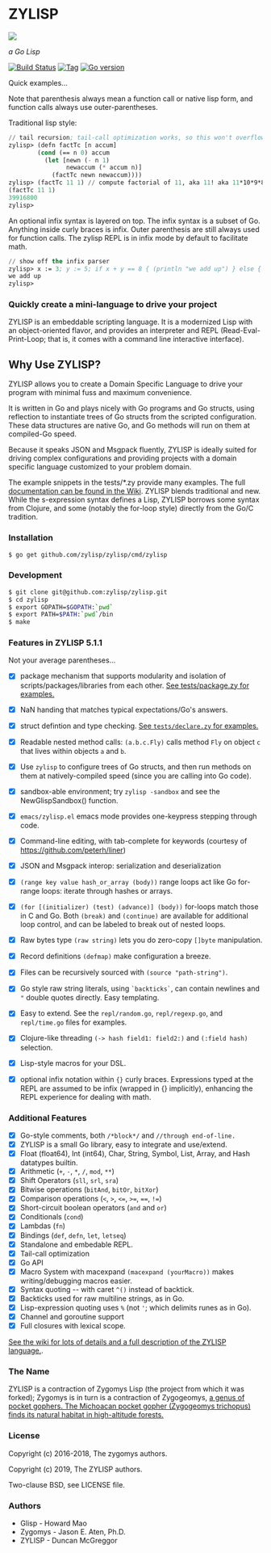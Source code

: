 # ZYLISP

[![][logo]][logo-large]

*a Go Lisp*

[![Build Status][travis-badge]][travis]
[![Tag][tag-badge]][tag]
[![Go version][go-v]](project.clj)

Quick examples...

Note that parenthesis always mean a function call or native lisp form, and
function calls always use outer-parentheses.

Traditional lisp style:

```lisp
// tail recursion; tail-call optimization works, so this won't overflow the stack.
zylisp> (defn factTc [n accum]
        (cond (== n 0) accum
          (let [newn (- n 1)
                newaccum (* accum n)]
            (factTc newn newaccum))))
zylisp> (factTc 11 1) // compute factorial of 11, aka 11! aka 11*10*9*8*7*6*5*4*3*2
(factTc 11 1)
39916800
zylisp>
```

An optional infix syntax is layered on top. The infix syntax is a subset of Go. Anything inside curly braces is infix. Outer parenthesis are still always used for function calls. The zylisp REPL is in infix mode by default to facilitate math.

```lisp
// show off the infix parser
zylisp> x := 3; y := 5; if x + y == 8 { (println "we add up") } else { (println "wat?" ) }
we add up
zylisp>
```

### Quickly create a mini-language to drive your project

ZYLISP is an embeddable scripting language. It is a modernized Lisp with an object-oriented flavor, and
provides an interpreter and REPL (Read-Eval-Print-Loop;
that is, it comes with a command line interactive interface).

## Why Use ZYLISP?

ZYLISP allows you to create a Domain Specific Language to drive
your program with minimal fuss and maximum convenience.

It is written in Go and plays nicely with Go programs
and Go structs, using reflection to instantiate trees of Go structs
from the scripted configuration. These data structures are native
Go, and Go methods will run on them at compiled-Go speed.

Because it speaks JSON and Msgpack fluently, ZYLISP is ideally suited for driving
complex configurations and providing projects with a domain specific
language customized to your problem domain.

The example snippets in the tests/*.zy provide many examples.
The full [documentation can be found in the Wiki](https://github.com/zylisp/zylisp/wiki).
ZYLISP blends traditional and new. While the s-expression syntax
defines a Lisp, ZYLISP borrows some syntax from Clojure,
and some (notably the for-loop style) directly from the Go/C tradition.


### Installation

```bash
$ go get github.com/zylisp/zylisp/cmd/zylisp
```

### Development

```bash
$ git clone git@github.com:zylisp/zylisp.git
$ cd zylisp
$ export GOPATH=$GOPATH:`pwd`
$ export PATH=$PATH:`pwd`/bin
$ make
```


### Features in ZYLISP 5.1.1

Not your average parentheses...

 * [x] package mechanism that supports modularity and isolation of scripts/packages/libraries from each other. [See tests/package.zy for examples.](https://github.com/glycerine/zylisp/blob/master/tests/package.zy)
 * [x] NaN handing that matches typical expectations/Go's answers.
 * [x] struct defintion and type checking. [See `tests/declare.zy` for examples.](https://github.com/glycerine/zylisp/blob/master/tests/declare.zy)
 * [x] Readable nested method calls: `(a.b.c.Fly)` calls method `Fly` on object `c` that lives within objects `a` and `b`.
 * [x] Use `zylisp` to configure trees of Go structs, and then run methods on them at natively-compiled speed (since you are calling into Go code).
 * [x] sandbox-able environment; try `zylisp -sandbox` and see the NewGlispSandbox() function.
 * [x] `emacs/zylisp.el` emacs mode provides one-keypress stepping through code.
 * [x] Command-line editing, with tab-complete for keywords (courtesy of https://github.com/peterh/liner)
 * [x] JSON and Msgpack interop: serialization and deserialization
 * [x] `(range key value hash_or_array (body))` range loops act like Go for-range loops: iterate through hashes or arrays.
 * [x] `(for [(initializer) (test) (advance)] (body))` for-loops match those in C and Go. Both `(break)` and `(continue)` are available for additional loop control, and can be labeled to break out of nested loops.
 * [x] Raw bytes type `(raw string)` lets you do zero-copy `[]byte` manipulation.
 * [x] Record definitions `(defmap)` make configuration a breeze.
 * [x] Files can be recursively sourced with `(source "path-string")`.
 * [x] Go style raw string literals, using `` `backticks` ``, can contain newlines and `"` double quotes directly. Easy templating.
 * [x] Easy to extend. See the `repl/random.go`, `repl/regexp.go`, and `repl/time.go` files for examples.
 * [x] Clojure-like threading `(-> hash field1: field2:)` and `(:field hash)` selection.
 * [x] Lisp-style macros for your DSL.
 * [x] optional infix notation within `{}` curly braces. Expressions typed at the REPL are assumed to be infix (wrapped in {} implicitly), enhancing the REPL experience for dealing with math.


### Additional Features

 * [x] Go-style comments, both `/*block*/` and `//through end-of-line.`
 * [x] ZYLISP is a small Go library, easy to integrate and use/extend.
 * [x] Float (float64), Int (int64), Char, String, Symbol, List, Array, and Hash datatypes builtin.
 * [x] Arithmetic (`+`, `-`, `*`, `/`, `mod`, `**`)
 * [x] Shift Operators (`sll`, `srl`, `sra`)
 * [x] Bitwise operations (`bitAnd`, `bitOr`, `bitXor`)
 * [x] Comparison operations (`<`, `>`, `<=`, `>=`, `==`, `!=`)
 * [x] Short-circuit boolean operators (`and` and `or`)
 * [x] Conditionals (`cond`)
 * [x] Lambdas (`fn`)
 * [x] Bindings (`def`, `defn`, `let`, `letseq`)
 * [x] Standalone and embedable REPL.
 * [x] Tail-call optimization
 * [x] Go API
 * [x] Macro System with macexpand `(macexpand (yourMacro))` makes writing/debugging macros easier.
 * [x] Syntax quoting -- with caret `^()` instead of backtick.
 * [x] Backticks used for raw multiline strings, as in Go.
 * [x] Lisp-expression quoting uses `%` (not `'`; which delimits runes as in Go).
 * [x] Channel and goroutine support
 * [x] Full closures with lexical scope.

[See the wiki for lots of details and a full description of the ZYLISP language.](https://github.com/zylisp/zylisp/wiki).


### The Name

ZYLISP is a contraction of Zygomys Lisp (the project from which it was forked); Zygomys is in turn is a contraction of Zygogeomys, [a genus of pocket gophers. The Michoacan pocket gopher (Zygogeomys trichopus) finds its natural habitat in high-altitude forests.](https://en.wikipedia.org/wiki/Michoacan_pocket_gopher)


### License

Copyright (c) 2016-2018, The zygomys authors.

Copyright (c) 2019, The ZYLISP authors.

Two-clause BSD, see LICENSE file.

### Authors

* Glisp - Howard Mao
* Zygomys - Jason E. Aten, Ph.D.
* ZYLISP - Duncan McGreggor


<!-- Named page links below: /-->

[logo]: media/logo-1-250x.png
[logo-large]: media/logo-1.png
[travis]: https://travis-ci.org/zylisp/zylisp
[travis-badge]: https://travis-ci.org/zylisp/zylisp.png?branch=master
[tag-badge]: https://img.shields.io/github/tag/zylisp/zylisp.svg
[tag]: https://github.com/zylisp/zylisp/tags
[go-v]: https://img.shields.io/badge/Go-1.12-blue.svg
